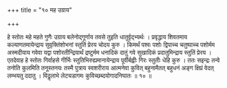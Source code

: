 +++
title = "१० मह उग्राय"

+++

हे स्तोतः महे महते गुणैः उग्राय बलेनोद्गूर्णाय तवसे तुइति धातुर्वृद्भ्यर्थः । प्रवृद्धाय शिवतमाय कल्याणतमायेन्द्राय सुवृक्तिंशोभनां स्तुतिं प्रेरय चोदय कुरु । किमर्थं पश्वः पशोः द्विपाच्च चतुष्पाच्च पशोर्मम अस्मदीयाय गवेवा यद्वा पशोरतीन्द्रियार्थं द्रष्टुर्मम धनादिकं दातुं गवे सुखादिकं प्रदातुमिन्द्राय स्तुतिं प्रेरय । एतदेवाह हे स्तोतः गिर्वाहसे गीर्भिः स्तुतिभिरुह्यमानायेन्द्राय पूर्वीर्बह्वीः गिरः स्तुतीः धेहि कुरु । ततः सइन्द्रः तन्वे तनोति कुलमिति तनूस्तनयः तस्मै पुत्राय स्वशरीराय आत्मनेवा कुवित् बहुनामैतत् बहुधनं अङ्ग क्षिप्रं वेदत् लम्भयतु ददातु । विदॢलाभे लेट्यडागमः कुविच्छब्दयोगादनिघातः ॥ १० ॥